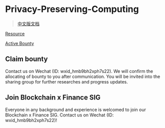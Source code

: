 # Privacy-Preserving-Computing

> [中文版文档](./README-zh.md)

[Resource](https://github.com/DigitalFinanceAndWorldSIG/ResearchDAO/tree/main/Privacy-Preserving-Computing)

[Active Bounty](https://github.com/DigitalFinanceAndWorldSIG/Privacy-Preserving-Computing/issues)

## Claim bounty

Contact us on Wechat (ID: wxid_hmb9bh2xph7s22). We will confirm the allocating of bounty to you after communication. You will be invited into the sharing group for further researches and progress updates.

## Join Blockchain x Finance SIG

Everyone in any background and experience is welcomed to join our Blockchain x Finance SIG. Contact us on Wechat (ID: wxid_hmb9bh2xph7s22)! 
